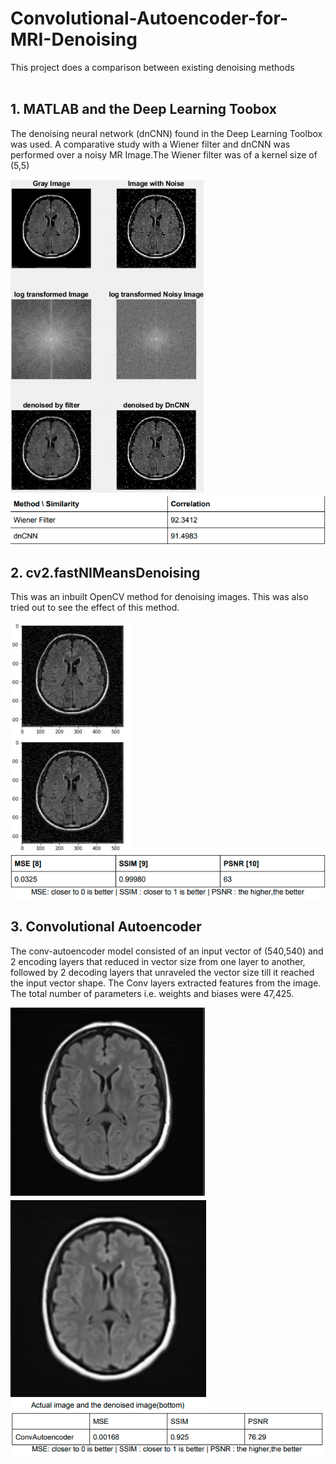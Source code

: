 # Convolutional-Autoencoder-for-MRI-Denoising
This project does a comparison between existing denoising methods<br>
<br>
## 1. MATLAB and the Deep Learning Toobox
The denoising neural network (dnCNN) found in the Deep Learning Toolbox was used. A comparative study with a Wiener filter and dnCNN was performed over a noisy MR Image.The Wiener filter was of a kernel size of (5,5)

![image](https://github.com/TonyJacb/Convolutional-Autoencoder-for-MRI-Denoising/blob/main/images/dnn.png)
<br>
![table](https://github.com/TonyJacb/Convolutional-Autoencoder-for-MRI-Denoising/blob/main/images/dnntable.png)
<br>

## 2. cv2.fastNIMeansDenoising
This was an inbuilt OpenCV method for denoising images. This was also tried out to see the effect of this method.<br>

![image](https://github.com/TonyJacb/Convolutional-Autoencoder-for-MRI-Denoising/blob/main/images/cv2.png)
<br>
![table](https://github.com/TonyJacb/Convolutional-Autoencoder-for-MRI-Denoising/blob/main/images/cv2table.png)
<br>

## 3. Convolutional Autoencoder
The conv-autoencoder model consisted of an input vector of (540,540) and 2 encoding layers that reduced in vector size from one layer to another, followed by 2 decoding layers that unraveled the vector size till it reached the input vector shape. The Conv layers extracted features from the image. The total number of parameters i.e. weights and biases were 47,425.<br>

![image](https://github.com/TonyJacb/Convolutional-Autoencoder-for-MRI-Denoising/blob/main/images/convauto1.png)
<br>
![table](https://github.com/TonyJacb/Convolutional-Autoencoder-for-MRI-Denoising/blob/main/images/convautotable.png)
<br>
